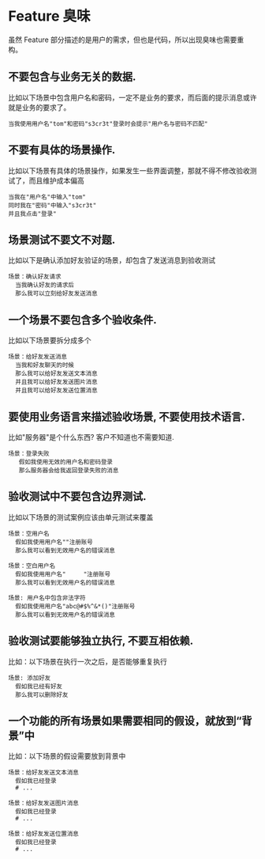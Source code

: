 # Feature 臭味
虽然 Feature 部分描述的是用户的需求，但也是代码，所以出现臭味也需要重构。

## 不要包含与业务无关的数据. 
比如以下场景中包含用户名和密码，一定不是业务的要求，而后面的提示消息或许就是业务的要求了。

``` cucumber
当我使用用户名"tom"和密码"s3cr3t"登录时会提示"用户名与密码不匹配"
```

## 不要有具体的场景操作.
比如以下场景有具体的场景操作，如果发生一些界面调整，那就不得不修改验收测试了，而且维护成本偏高

``` cucumber
当我在"用户名"中输入"tom"
同时我在"密码"中输入"s3cr3t"
并且我点击"登录"
```

## 场景测试不要文不对题.
比如以下是确认添加好友验证的场景，却包含了发送消息到验收测试

``` cucumber
场景：确认好友请求
  当我确认好友的请求后
  那么我可以立刻给好友发送消息
```

## 一个场景不要包含多个验收条件.
比如以下场景要拆分成多个

``` cucumber
场景：给好友发送消息
  当我和好友聊天的时候
  那么我可以给好友发送文本消息
  并且我可以给好友发送图片消息
  并且我可以给好友发送位置消息
```

## 要使用业务语言来描述验收场景, 不要使用技术语言.
比如"服务器"是个什么东西? 客户不知道也不需要知道.

``` cucumber
场景：登录失败
   假如我使用无效的用户名和密码登录
   那么服务器会给我返回登录失败的消息
```

## 验收测试中不要包含边界测试.
比如以下场景的测试案例应该由单元测试来覆盖

``` cucumber
场景：空用户名
  假如我使用用户名""注册账号
  那么我可以看到无效用户名的错误消息

场景：空白用户名
  假如我使用用户名"     "注册账号
  那么我可以看到无效用户名的错误消息
 
场景: 用户名中包含非法字符
  假如我使用用户名"abc@#$%^&*()"注册账号
  那么我可以看到无效用户名的错误消息
```

## 验收测试要能够独立执行, 不要互相依赖.
比如：以下场景在执行一次之后，是否能够重复执行

``` cucumber
场景: 添加好友
  假如我已经有好友
  那么我可以删除好友
```

## 一个功能的所有场景如果需要相同的假设，就放到“背景”中
比如：以下场景的假设需要放到背景中

``` cucumber
场景：给好友发送文本消息
  假如我已经登录
  # ...
 
场景：给好友发送图片消息
  假如我已经登录
  # ...
 
场景：给好友发送位置消息
  假如我已经登录
  # ...
```
